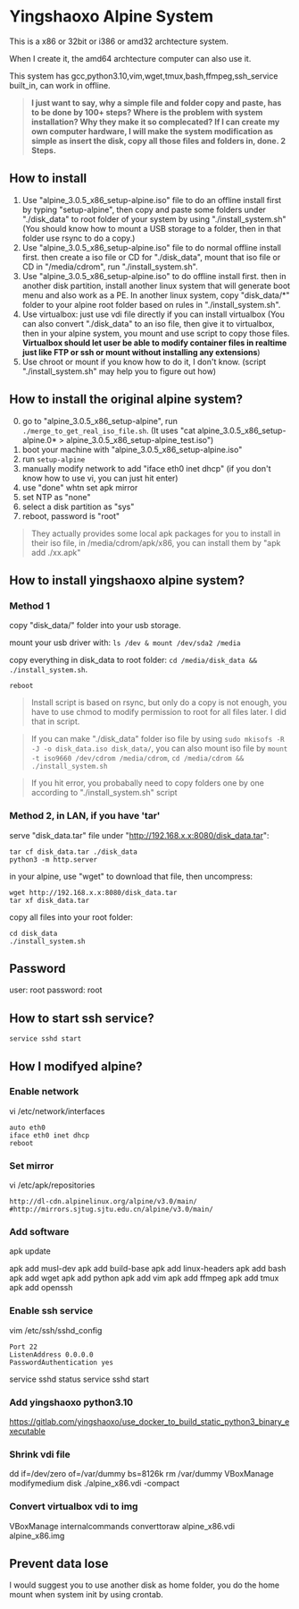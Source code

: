 # Yingshaoxo Alpine System
This is a x86 or 32bit or i386 or amd32 archtecture system.

When I create it, the amd64 archtecture computer can also use it.

This system has gcc,python3.10,vim,wget,tmux,bash,ffmpeg,ssh_service built_in, can work in offline.

> **I just want to say, why a simple file and folder copy and paste, has to be done by 100+ steps? Where is the problem with system installation? Why they make it so complecated? If I can create my own computer hardware, I will make the system modification as simple as insert the disk, copy all those files and folders in, done. 2 Steps.**


## How to install
1. Use "alpine_3.0.5_x86_setup-alpine.iso" file to do an offline install first by typing "setup-alpine", then copy and paste some folders under "./disk_data" to root folder of your system by using "./install_system.sh" (You should know how to mount a USB storage to a folder, then in that folder use rsync to do a copy.)
2. Use "alpine_3.0.5_x86_setup-alpine.iso" file to do normal offline install first. then create a iso file or CD for "./disk_data", mount that iso file or CD in "/media/cdrom", run "./install_system.sh".
3. Use "alpine_3.0.5_x86_setup-alpine.iso" to do offline install first. then in another disk partition, install another linux system that will generate boot menu and also work as a PE. In another linux system, copy "disk_data/*" folder to your alpine root folder based on rules in "./install_system.sh".
4. Use virtualbox: just use vdi file directly if you can install virtualbox (You can also convert "./disk_data" to an iso file, then give it to virtualbox, then in your alpine system, you mount and use script to copy those files. **Virtualbox should let user be able to modify container files in realtime just like FTP or ssh or mount without installing any extensions**)
5. Use chroot or mount if you know how to do it, I don't know. (script "./install_system.sh" may help you to figure out how)


## How to install the original alpine system?
0. go to "alpine_3.0.5_x86_setup-alpine", run `./merge_to_get_real_iso_file.sh`. (It uses "cat alpine_3.0.5_x86_setup-alpine.0* > alpine_3.0.5_x86_setup-alpine_test.iso")
1. boot your machine with "alpine_3.0.5_x86_setup-alpine.iso"
2. run `setup-alpine`
3. manually modify network to add "iface eth0 inet dhcp" (if you don't know how to use vi, you can just hit enter)
4. use "done" whtn set apk mirror
5. set NTP as "none"
6. select a disk partition as "sys"
7. reboot, password is "root"

> They actually provides some local apk packages for you to install in their iso file, in /media/cdrom/apk/x86, you can install them by "apk add ./xx.apk"


## How to install yingshaoxo alpine system?
### Method 1
copy "disk_data/" folder into your usb storage.

mount your usb driver with: `ls /dev & mount /dev/sda2 /media`

copy everything in disk_data to root folder: `cd /media/disk_data && ./install_system.sh`. 

`reboot`

> Install script is based on rsync, but only do a copy is not enough, you have to use chmod to modify permission to root for all files later. I did that in script.

> If you can make "./disk_data" folder iso file by using `sudo mkisofs -R -J -o disk_data.iso disk_data/`, you can also mount iso file by `mount -t iso9660 /dev/cdrom /media/cdrom`, `cd /media/cdrom && ./install_system.sh`

> If you hit error, you probabally need to copy folders one by one according to "./install_system.sh" script


### Method 2, in LAN, if you have 'tar'
serve "disk_data.tar" file under "http://192.168.x.x:8080/disk_data.tar":
```
tar cf disk_data.tar ./disk_data
python3 -m http.server
```

in your alpine, use "wget" to download that file, then uncompress:
```
wget http://192.168.x.x:8080/disk_data.tar
tar xf disk_data.tar
```

copy all files into your root folder:
```
cd disk_data
./install_system.sh
```


## Password
user: root
password: root


## How to start ssh service?
`service sshd start`


## How I modifyed alpine?

### Enable network
vi /etc/network/interfaces
```
auto eth0
iface eth0 inet dhcp
reboot
```

### Set mirror
vi /etc/apk/repositories
```
http://dl-cdn.alpinelinux.org/alpine/v3.0/main/
#http://mirrors.sjtug.sjtu.edu.cn/alpine/v3.0/main/
```

### Add software
apk update

apk add musl-dev
apk add build-base
apk add linux-headers
apk add bash
apk add wget
apk add python
apk add vim
apk add ffmpeg
apk add tmux
apk add openssh

### Enable ssh service
vim /etc/ssh/sshd_config
```
Port 22
ListenAddress 0.0.0.0
PasswordAuthentication yes
```
service sshd status
service sshd start

### Add yingshaoxo python3.10
https://gitlab.com/yingshaoxo/use_docker_to_build_static_python3_binary_executable

### Shrink vdi file
dd if=/dev/zero of=/var/dummy bs=8126k
rm /var/dummy
VBoxManage modifymedium disk ./alpine_x86.vdi -compact

### Convert virtualbox vdi to img
VBoxManage internalcommands converttoraw alpine_x86.vdi alpine_x86.img


## Prevent data lose
I would suggest you to use another disk as home folder, you do the home mount when system init by using crontab.
